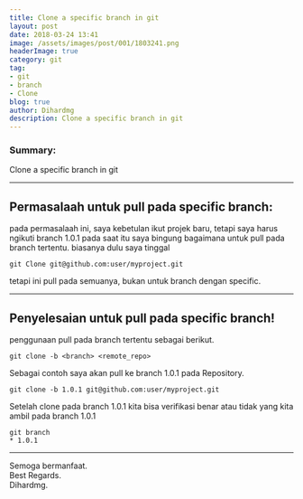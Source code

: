 ```yaml
---
title: Clone a specific branch in git
layout: post
date: 2018-03-24 13:41
image: /assets/images/post/001/1803241.png
headerImage: true
category: git
tag:
- git
- branch
- Clone
blog: true
author: Dihardmg
description: Clone a specific branch in git
---
```

### Summary:
Clone a specific branch in git

---


## Permasalaah untuk pull pada specific branch:

pada permasalaah ini, saya kebetulan ikut projek baru, tetapi saya harus ngikuti branch 1.0.1 pada saat itu saya bingung bagaimana untuk pull pada branch tertentu. biasanya dulu saya tinggal
```
git Clone git@github.com:user/myproject.git
```
tetapi ini pull pada semuanya, bukan untuk branch dengan specific.

___


## Penyelesaian untuk pull pada specific branch!

penggunaan pull pada branch tertentu sebagai berikut.

 ```
 git clone -b <branch> <remote_repo>
 ```

Sebagai contoh saya akan pull ke branch 1.0.1 pada Repository.
 ```
 git clone -b 1.0.1 git@github.com:user/myproject.git
 ```

Setelah clone pada branch 1.0.1 kita bisa verifikasi benar atau tidak yang kita ambil pada branch 1.0.1
```
git branch
* 1.0.1
```

___

Semoga bermanfaat.<br>
Best Regards.<br>
Dihardmg.
